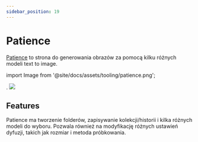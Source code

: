 ```yaml
---
sidebar_position: 19
---
```


# Patience

[Patience](https://www.patience.ai) to strona do generowania obrazów za pomocą kilku różnych
modeli text to image.

import Image from '@site/docs/assets/tooling/patience.png';

<div style={{textAlign: 'center'}}>.
  <img src={Image} style={{width: "750px"}} />
</div>

## Features

Patience ma tworzenie folderów, zapisywanie kolekcji/historii i kilka różnych modeli do wyboru.
Pozwala również na modyfikację różnych ustawień dyfuzji, takich jak rozmiar i metoda próbkowania.

